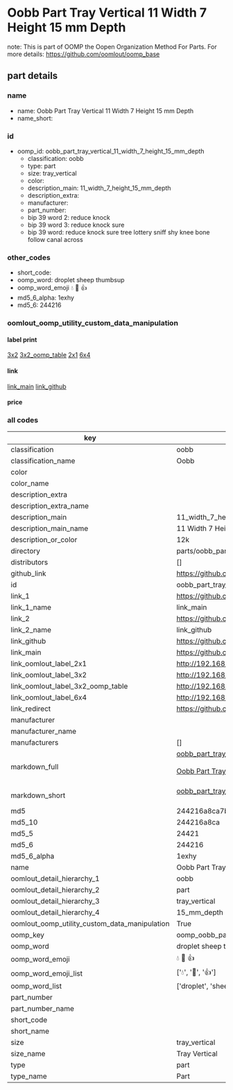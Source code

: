 # Oobb Part Tray Vertical 11 Width 7 Height 15 mm Depth  

note: This is part of OOMP the Oopen Organization Method For Parts. For more details: https://github.com/oomlout/oomp_base

##  part details
  







### name
* name: Oobb Part Tray Vertical 11 Width 7 Height 15 mm Depth
* name_short: 
### id
* oomp_id: oobb_part_tray_vertical_11_width_7_height_15_mm_depth
  * classification: oobb
  * type: part
  * size: tray_vertical
  * color: 
  * description_main: 11_width_7_height_15_mm_depth
  * description_extra: 
  * manufacturer: 
  * part_number: 
  * bip 39 word 2: reduce knock
  * bip 39 word 3: reduce knock sure
  * bip 39 word: reduce knock sure tree lottery sniff shy knee bone follow canal across

### other_codes
* short_code: 
* oomp_word: droplet sheep thumbsup
* oomp_word_emoji :droplet: :sheep: :thumbsup:
* md5_6_alpha: 1exhy
* md5_6: 244216






### oomlout_oomp_utility_custom_data_manipulation
#### label print
[3x2](http://192.168.1.245:1112/?label=oomp%201exhy)
[3x2_oomp_table](http://192.168.1.108:1112/?label=oomp%201exhy)
[2x1](http://192.168.1.242:1112/?label=oomp%201exhy)
[6x4](http://192.168.1.55:1112/?label=oomp%201exhy)    

#### link

[link_main](https://github.com/oomlout/oomlout_oomp_version_1_messy/tree/main/parts/oobb_part_tray_vertical_11_width_7_height_15_mm_depth) [link_github](https://github.com/oomlout/oomlout_oomp_version_1_messy/tree/main/parts/oobb_part_tray_vertical_11_width_7_height_15_mm_depth)                             

#### price







### all codes 
| key | value |  
| --- | --- |  
| classification | oobb |  
| classification_name | Oobb |  
| color |  |  
| color_name |  |  
| description_extra |  |  
| description_extra_name |  |  
| description_main | 11_width_7_height_15_mm_depth |  
| description_main_name | 11 Width 7 Height 15 mm Depth |  
| description_or_color | 12k |  
| directory | parts/oobb_part_tray_vertical_11_width_7_height_15_mm_depth |  
| distributors | [] |  
| github_link | https://github.com/oomlout/oomlout_oomp_part_src/tree/main/parts/oobb_part_tray_vertical_11_width_7_height_15_mm_depth |  
| id | oobb_part_tray_vertical_11_width_7_height_15_mm_depth |  
| link_1 | https://github.com/oomlout/oomlout_oomp_version_1_messy/tree/main/parts/oobb_part_tray_vertical_11_width_7_height_15_mm_depth |  
| link_1_name | link_main |  
| link_2 | https://github.com/oomlout/oomlout_oomp_version_1_messy/tree/main/parts/oobb_part_tray_vertical_11_width_7_height_15_mm_depth |  
| link_2_name | link_github |  
| link_github | https://github.com/oomlout/oomlout_oomp_version_1_messy/tree/main/parts/oobb_part_tray_vertical_11_width_7_height_15_mm_depth |  
| link_main | https://github.com/oomlout/oomlout_oomp_version_1_messy/tree/main/parts/oobb_part_tray_vertical_11_width_7_height_15_mm_depth |  
| link_oomlout_label_2x1 | http://192.168.1.242:1112/?label=oomp%201exhy |  
| link_oomlout_label_3x2 | http://192.168.1.245:1112/?label=oomp%201exhy |  
| link_oomlout_label_3x2_oomp_table | http://192.168.1.108:1112/?label=oomp%201exhy |  
| link_oomlout_label_6x4 | http://192.168.1.55:1112/?label=oomp%201exhy |  
| link_redirect | https://github.com/oomlout/oomlout_oomp_version_1_messy/tree/main/parts/oobb_part_tray_vertical_11_width_7_height_15_mm_depth |  
| manufacturer |  |  
| manufacturer_name |  |  
| manufacturers | [] |  
| markdown_full | [oobb_part_tray_vertical_11_width_7_height_15_mm_depth](none)<br>[](none)<br>[Oobb Part Tray Vertical 11 Width 7 Height 15 Mm Depth](none)<br><br> |  
| markdown_short | [oobb_part_tray_vertical_11_width_7_height_15_mm_depth](none)<br><br> |  
| md5 | 244216a8ca7b98f335c20e7fb41ef5a0 |  
| md5_10 | 244216a8ca |  
| md5_5 | 24421 |  
| md5_6 | 244216 |  
| md5_6_alpha | 1exhy |  
| name | Oobb Part Tray Vertical 11 Width 7 Height 15 mm Depth |  
| oomlout_detail_hierarchy_1 | oobb |  
| oomlout_detail_hierarchy_2 | part |  
| oomlout_detail_hierarchy_3 | tray_vertical |  
| oomlout_detail_hierarchy_4 | 15_mm_depth |  
| oomlout_oomp_utility_custom_data_manipulation | True |  
| oomp_key | oomp_oobb_part_tray_vertical_11_width_7_height_15_mm_depth |  
| oomp_word | droplet sheep thumbsup |  
| oomp_word_emoji | :droplet: :sheep: :thumbsup: |  
| oomp_word_emoji_list | [':droplet:', ':sheep:', ':thumbsup:'] |  
| oomp_word_list | ['droplet', 'sheep', 'thumbsup'] |  
| part_number |  |  
| part_number_name |  |  
| short_code |  |  
| short_name |  |  
| size | tray_vertical |  
| size_name | Tray Vertical |  
| type | part |  
| type_name | Part |  
